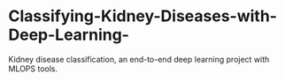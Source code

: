 # Classifying-Kidney-Diseases-with-Deep-Learning-
Kidney disease classification, an end-to-end deep learning project with MLOPS tools.
